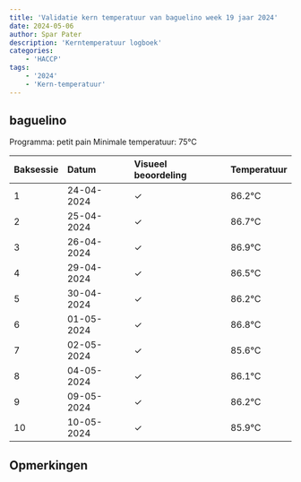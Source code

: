 ```yaml
---
title: 'Validatie kern temperatuur van baguelino week 19 jaar 2024'
date: 2024-05-06
author: Spar Pater
description: 'Kerntemperatuur logboek'
categories:
    - 'HACCP'
tags:
    - '2024'
    - 'Kern-temperatuur'
---
```


## baguelino

Programma: petit pain
Minimale temperatuur: 75°C

| Baksessie | Datum | Visueel beoordeling | Temperatuur |
|:---|:---|:---|:---|
| 1 | 24-04-2024 | &check; | 86.2°C |
| 2 | 25-04-2024 | &check; | 86.7°C |
| 3 | 26-04-2024 | &check; | 86.9°C |
| 4 | 29-04-2024 | &check; | 86.5°C |
| 5 | 30-04-2024 | &check; | 86.2°C |
| 6 | 01-05-2024 | &check; | 86.8°C |
| 7 | 02-05-2024 | &check; | 85.6°C |
| 8 | 04-05-2024 | &check; | 86.1°C |
| 9 | 09-05-2024 | &check; | 86.2°C |
| 10 | 10-05-2024 | &check; | 85.9°C |

## Opmerkingen


